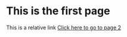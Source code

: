<html>
<head>
</head>
<body>
	<h1>This is the first page</h1>
	<label>This is a relative link</label>
	<a href="second.md">Click here to go to page 2</a>
</body>
</html>
